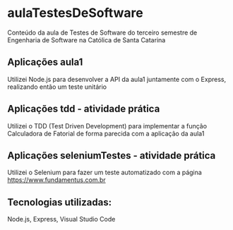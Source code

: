 # aulaTestesDeSoftware

Conteúdo da aula de Testes de Software do terceiro semestre de Engenharia de Software na Católica de Santa Catarina

## Aplicações aula1
Utilizei Node.js para desenvolver a API da aula1 juntamente com o Express, realizando então um teste unitário

## Aplicações tdd - atividade prática
Utilizei o TDD (Test Driven Development) para implementar a função Calculadora de Fatorial de forma parecida com a aplicação da aula1

## Aplicações seleniumTestes - atividade prática
Utilizei o Selenium para fazer um teste automatizado com a página https://www.fundamentus.com.br

## Tecnologias utilizadas:
Node.js, Express, Visual Studio Code
